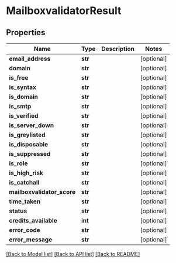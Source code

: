 # MailboxvalidatorResult

## Properties
Name | Type | Description | Notes
------------ | ------------- | ------------- | -------------
**email_address** | **str** |  | [optional] 
**domain** | **str** |  | [optional] 
**is_free** | **str** |  | [optional] 
**is_syntax** | **str** |  | [optional] 
**is_domain** | **str** |  | [optional] 
**is_smtp** | **str** |  | [optional] 
**is_verified** | **str** |  | [optional] 
**is_server_down** | **str** |  | [optional] 
**is_greylisted** | **str** |  | [optional] 
**is_disposable** | **str** |  | [optional] 
**is_suppressed** | **str** |  | [optional] 
**is_role** | **str** |  | [optional] 
**is_high_risk** | **str** |  | [optional] 
**is_catchall** | **str** |  | [optional] 
**mailboxvalidator_score** | **str** |  | [optional] 
**time_taken** | **str** |  | [optional] 
**status** | **str** |  | [optional] 
**credits_available** | **int** |  | [optional] 
**error_code** | **str** |  | [optional] 
**error_message** | **str** |  | [optional] 

[[Back to Model list]](../README.md#documentation-for-models) [[Back to API list]](../README.md#documentation-for-api-endpoints) [[Back to README]](../README.md)

